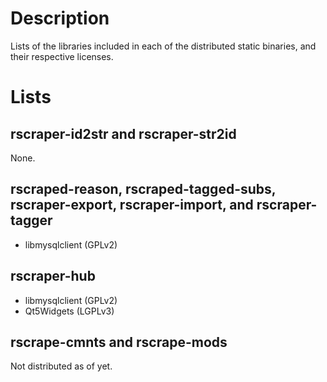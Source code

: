 # Description

Lists of the libraries included in each of the distributed static binaries, and their respective licenses.

# Lists

## rscraper-id2str and rscraper-str2id

None.

## rscraped-reason, rscraped-tagged-subs, rscraper-export, rscraper-import, and rscraper-tagger

* libmysqlclient (GPLv2)

## rscraper-hub

* libmysqlclient (GPLv2)
* Qt5Widgets (LGPLv3)

## rscrape-cmnts and rscrape-mods

Not distributed as of yet.
